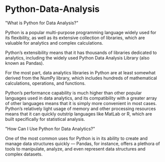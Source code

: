 # Python-Data-Analysis

"What is Python for Data Analysis?"

Python is a popular multi-purpose programming language widely used for its flexibility, as well as its extensive collection of libraries, which are valuable for analytics and complex calculations.

Python’s extensibility means that it has thousands of libraries dedicated to analytics, including the widely used Python Data Analysis Library (also known as Pandas).

For the most part, data analytics libraries in Python are at least somewhat derived from the NumPy library, which includes hundreds of mathematical calculations, operations, and functions.

Python’s performance capability is much higher than other popular languages used in data analytics, and its compatibility with a greater array of other languages means that it is simply more convenient in most cases. Python’s relatively light usage of memory and other processing resources means that it can quickly outstrip languages like MatLab or R, which are built specifically for statistical analysis.

"How Can I Use Python for Data Analytics?"

One of the most common uses for Python is in its ability to create and manage data structures quickly — Pandas, for instance, offers a plethora of tools to manipulate, analyze, and even represent data structures and complex datasets.
